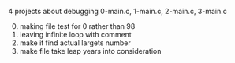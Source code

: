 4 projects about debugging
0-main.c, 1-main.c, 2-main.c, 3-main.c

0. making file test for 0 rather than 98
1. leaving infinite loop with comment
2. make it find actual largets number
3. make file take leap years into consideration

